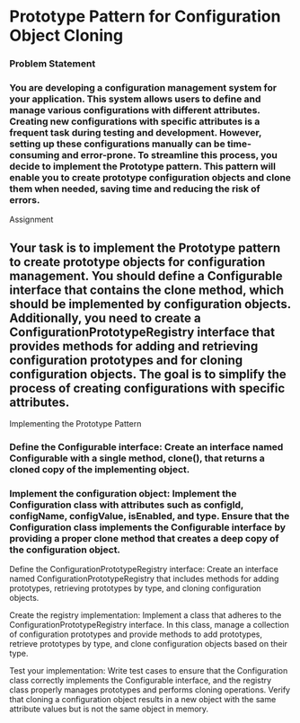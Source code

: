 # Prototype Pattern for Configuration Object Cloning
### Problem Statement
### You are developing a configuration management system for your application. This system allows users to define and manage various configurations with different attributes. Creating new configurations with specific attributes is a frequent task during testing and development. However, setting up these configurations manually can be time-consuming and error-prone. To streamline this process, you decide to implement the Prototype pattern. This pattern will enable you to create prototype configuration objects and clone them when needed, saving time and reducing the risk of errors.

Assignment
## Your task is to implement the Prototype pattern to create prototype objects for configuration management. You should define a Configurable interface that contains the clone method, which should be implemented by configuration objects. Additionally, you need to create a ConfigurationPrototypeRegistry interface that provides methods for adding and retrieving configuration prototypes and for cloning configuration objects. The goal is to simplify the process of creating configurations with specific attributes.

Implementing the Prototype Pattern
### Define the Configurable interface: Create an interface named Configurable with a single method, clone(), that returns a cloned copy of the implementing object.

### Implement the configuration object: Implement the Configuration class with attributes such as configId, configName, configValue, isEnabled, and type. Ensure that the Configuration class implements the Configurable interface by providing a proper clone method that creates a deep copy of the configuration object.

Define the ConfigurationPrototypeRegistry interface: Create an interface named ConfigurationPrototypeRegistry that includes methods for adding prototypes, retrieving prototypes by type, and cloning configuration objects.

Create the registry implementation: Implement a class that adheres to the ConfigurationPrototypeRegistry interface. In this class, manage a collection of configuration prototypes and provide methods to add prototypes, retrieve prototypes by type, and clone configuration objects based on their type.

Test your implementation: Write test cases to ensure that the Configuration class correctly implements the Configurable interface, and the registry class properly manages prototypes and performs cloning operations. Verify that cloning a configuration object results in a new object with the same attribute values but is not the same object in memory.
